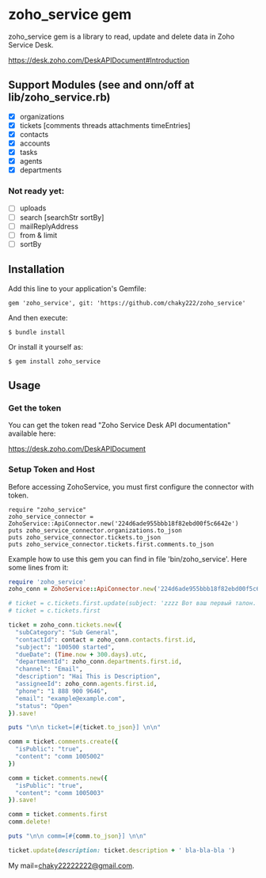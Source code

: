 zoho_service gem
=============================

zoho_service gem is a library to read, update and delete data in Zoho Service Desk.

https://desk.zoho.com/DeskAPIDocument#Introduction

## Support Modules (see and onn/off at lib/zoho_service.rb)
- [x] organizations
- [x] tickets [comments threads attachments timeEntries]
- [x] contacts
- [x] accounts
- [x] tasks
- [x] agents
- [x] departments
### Not ready yet:
- [ ] uploads
- [ ] search [searchStr sortBy]
- [ ] mailReplyAddress
- [ ] from & limit
- [ ] sortBy

## Installation

Add this line to your application's Gemfile:

    gem 'zoho_service', git: 'https://github.com/chaky222/zoho_service'

And then execute:

    $ bundle install

Or install it yourself as:

    $ gem install zoho_service

## Usage

### Get the token

You can get the token read "Zoho Service Desk API documentation" available here:

https://desk.zoho.com/DeskAPIDocument

### Setup Token and Host

Before accessing ZohoService, you must first configure the connector with token.

    require "zoho_service"
    zoho_service_connector = ZohoService::ApiConnector.new('224d6ade955bbb18f82ebd00f5c6642e')
    puts zoho_service_connector.organizations.to_json
    puts zoho_service_connector.tickets.to_json
    puts zoho_service_connector.tickets.first.comments.to_json

Example how to use this gem you can find in file 'bin/zoho_service'. Here some lines from it:
```ruby
require 'zoho_service'
zoho_conn = ZohoService::ApiConnector.new('224d6ade955bbb18f82ebd00f5c6642e', {}, true)

# ticket = c.tickets.first.update(subject: 'zzzz Вот ваш первый талон.')
# ticket = c.tickets.first

ticket = zoho_conn.tickets.new({
  "subCategory": "Sub General",
  "contactId": contact = zoho_conn.contacts.first.id,
  "subject": "100500 started",
  "dueDate": (Time.now + 300.days).utc,
  "departmentId": zoho_conn.departments.first.id,
  "channel": "Email",
  "description": "Hai This is Description",
  "assigneeId": zoho_conn.agents.first.id,
  "phone": "1 888 900 9646",
  "email": "example@example.com",
  "status": "Open"
}).save!

puts "\n\n ticket=[#{ticket.to_json}] \n\n"

comm = ticket.comments.create({ 
  "isPublic": "true",
  "content": "comm 1005002"
})

comm = ticket.comments.new({ 
  "isPublic": "true",
  "content": "comm 1005003"
}).save!

comm = ticket.comments.first
comm.delete!

puts "\n\n comm=[#{comm.to_json}] \n\n"

ticket.update(description: ticket.description + ' bla-bla-bla ')

```

My mail=chaky22222222@gmail.com.
